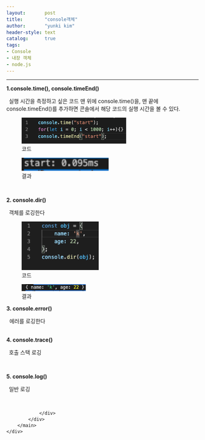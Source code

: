 ```yaml
---
layout:       post
title:        "console객체"
author:       "yunki kim"
header-style: text
catalog:      true
tags:
- Console
- 내장 객체
- node.js
---
```


<meta charset="utf-8">
<html lang="ko">
<body id="tt-body-page" class="">
<div id="wrap" class="wrap-right">
    <div id="container">
        <main class="main ">
            <div class="area-main">
                <div class="area-view">
                    <div class="article-header">
                        <div class="inner-article-header">
                            <div class="box-meta">
                            </div>
                        </div>
                    </div>
                    <hr>
                    <div class="article-view">
                        <div class="contents_style">
                            <p><b>1.console.time(), console.timeEnd()</b></p>
                            <p><b>&nbsp;&nbsp;</b>실행 시간을 측정하고 싶은 코드 맨 위에 console.time()을, 맨 끝에 console.timeEnd()를 추가하면 콘솔에서 해당 코드의 실행 시간을 볼 수 있다.</p>
                            <p><figure class="imageblock alignCenter" data-filename="스크린샷 2020-11-11 오후 2.53.43.png" data-origin-width="274" data-origin-height="68" data-ke-mobilestyle="widthContent">
                                <span data-lightbox="lightbox">
                                    <img src="/img/console-object/img.png" data-filename="스크린샷 2020-11-11 오후 2.53.43.png" data-origin-width="274" data-origin-height="68" data-ke-mobilestyle="widthContent" />
                                </span>
                                <figcaption>코드</figcaption>
                            </figure><figure class="imageblock alignCenter" data-filename="스크린샷 2020-11-11 오후 2.53.53.png" data-origin-width="114" data-origin-height="17" width="228" height="NaN" data-ke-mobilestyle="widthContent">
                                <span data-lightbox="lightbox">
                                    <img src="/img/console-object/img_1.png" data-filename="스크린샷 2020-11-11 오후 2.53.53.png" data-origin-width="114" data-origin-height="17" width="228" height="NaN" data-ke-mobilestyle="widthContent" />
                                </span>
                                <figcaption>결과</figcaption>
                            </figure></p>
                            <p>&nbsp;</p>
                            <p><b>2. console.dir()</b></p>
                            <p><b>&nbsp;&nbsp;</b>객체를 로깅한다</p>
                            <p><figure class="imageblock alignCenter" data-origin-width="0" data-origin-height="0" width="202" height="NaN" data-ke-mobilestyle="widthContent">
                                <span data-lightbox="lightbox">
                                    <img src="/img/console-object/img_2.png" data-origin-width="0" data-origin-height="0" width="202" height="NaN" data-ke-mobilestyle="widthContent" />
                                </span>
                                <figcaption>코드</figcaption>
                            </figure><figure class="imageblock alignCenter" data-origin-width="0" data-origin-height="0" data-ke-mobilestyle="widthContent">
                                <span data-lightbox="lightbox">
                                    <img src="/img/console-object/img_3.png" data-origin-width="0" data-origin-height="0" data-ke-mobilestyle="widthContent" />
                                </span>
                                <figcaption>결과</figcaption>
                            </figure></p>
                            <p><b>3. console.error()</b></p>
                            <p>&nbsp; 에러를 로깅한다</p>
                            <p><b><br />4. console.trace()</b></p>
                            <p><b>&nbsp;&nbsp;</b>호출 스택 로깅</p>
                            <p>&nbsp;</p>
                            <p><b>5. console.log()</b></p>
                            <p><b>&nbsp;&nbsp;</b>일반 로깅</p>
                        </div>
                        <br/>
                    </div>

                </div>
            </div>
        </main>
    </div>
</div>
</body>
</html>

